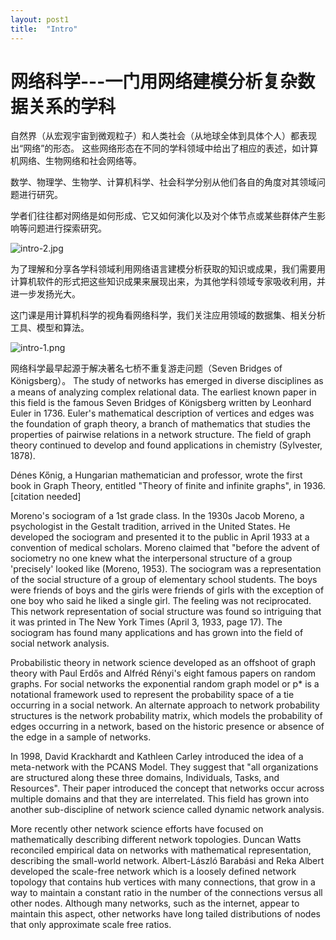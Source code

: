 ```yaml
---
layout: post1
title:  "Intro"
---
```


网络科学---一门用网络建模分析复杂数据关系的学科
=======================

自然界（从宏观宇宙到微观粒子）和人类社会（从地球全体到具体个人）都表现出“网络”的形态。
这些网络形态在不同的学科领域中给出了相应的表述，如计算机网络、生物网络和社会网络等。

数学、物理学、生物学、计算机科学、社会科学分别从他们各自的角度对其领域问题进行研究。

学者们往往都对网络是如何形成、它又如何演化以及对个体节点或某些群体产生影响等问题进行探索研究。

![intro-2.jpg](https://tjluo-ucas.github.io/ns/static/img/intro-2.jpg)

为了理解和分享各学科领域利用网络语言建模分析获取的知识或成果，我们需要用计算机软件的形式把这些知识成果来展现出来，为其他学科领域专家吸收利用，并进一步发扬光大。

这门课是用计算机科学的视角看网络科学，我们关注应用领域的数据集、相关分析工具、模型和算法。

![intro-1.png](https://tjluo-ucas.github.io/ns/static/img/intro-1.png)

网络科学最早起源于解决著名七桥不重复游走问题（Seven Bridges of Königsberg）。
The study of networks has emerged in diverse disciplines as a means of analyzing complex relational data. The earliest known paper in this field is the famous Seven Bridges of Königsberg written by Leonhard Euler in 1736. Euler's mathematical description of vertices and edges was the foundation of graph theory, a branch of mathematics that studies the properties of pairwise relations in a network structure. The field of graph theory continued to develop and found applications in chemistry (Sylvester, 1878).

Dénes Kőnig, a Hungarian mathematician and professor, wrote the first book in Graph Theory, entitled "Theory of finite and infinite graphs", in 1936.[citation needed]


Moreno's sociogram of a 1st grade class.
In the 1930s Jacob Moreno, a psychologist in the Gestalt tradition, arrived in the United States. He developed the sociogram and presented it to the public in April 1933 at a convention of medical scholars. Moreno claimed that "before the advent of sociometry no one knew what the interpersonal structure of a group 'precisely' looked like (Moreno, 1953). The sociogram was a representation of the social structure of a group of elementary school students. The boys were friends of boys and the girls were friends of girls with the exception of one boy who said he liked a single girl. The feeling was not reciprocated. This network representation of social structure was found so intriguing that it was printed in The New York Times (April 3, 1933, page 17). The sociogram has found many applications and has grown into the field of social network analysis.

Probabilistic theory in network science developed as an offshoot of graph theory with Paul Erdős and Alfréd Rényi's eight famous papers on random graphs. For social networks the exponential random graph model or p* is a notational framework used to represent the probability space of a tie occurring in a social network. An alternate approach to network probability structures is the network probability matrix, which models the probability of edges occurring in a network, based on the historic presence or absence of the edge in a sample of networks.

In 1998, David Krackhardt and Kathleen Carley introduced the idea of a meta-network with the PCANS Model. They suggest that "all organizations are structured along these three domains, Individuals, Tasks, and Resources". Their paper introduced the concept that networks occur across multiple domains and that they are interrelated. This field has grown into another sub-discipline of network science called dynamic network analysis.

More recently other network science efforts have focused on mathematically describing different network topologies. Duncan Watts reconciled empirical data on networks with mathematical representation, describing the small-world network. Albert-László Barabási and Reka Albert developed the scale-free network which is a loosely defined network topology that contains hub vertices with many connections, that grow in a way to maintain a constant ratio in the number of the connections versus all other nodes. Although many networks, such as the internet, appear to maintain this aspect, other networks have long tailed distributions of nodes that only approximate scale free ratios.
